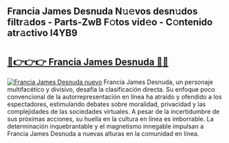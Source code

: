 ## Francia James Desnuda N𝚞𝚎vos desn𝚞dos filtr𝚊dos - Parts-ZwB F𝚘tos vid𝚎o - C𝚘ntenido atr𝚊ctivo I4YB9

# <h2><a href="http://mbcpdf.tromn.icu/?c=Francia+James+Desnuda">🔗👉👉👉 Francia James Desnuda 🔗🔗</a></h2>

[![Francia James Desnuda nuevo](https://i.imgur.com/pEAQMta.gif)](http://mbcpdf.tromn.icu/?c=Francia+James+Desnuda)
Francia James Desnuda, un personaje multifacético y divisivo, desafía la clasificación directa. Su enfoque poco convencional de la autorrepresentación en línea ha atraído y ofendido a los espectadores, estimulando debates sobre moralidad, privacidad y las complejidades de las sociedades virtuales. A pesar de la incertidumbre de sus próximas acciones, su huella en la cultura en línea es imborrable. La determinación inquebrantable y el magnetismo innegable impulsan a Francia James Desnuda a nuevas alturas en la comunidad en línea.
